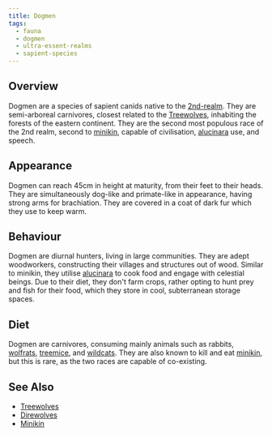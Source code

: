 ```yaml
---
title: Dogmen
tags:
  - fauna
  - dogmen
  - ultra-essent-realms
  - sapient-species
---
```

## Overview
Dogmen are a species of sapient canids native to the [2nd-realm](lore/2nd-realm.md). They are semi-arboreal carnivores, closest related to the [Treewolves](private/trash/fauna/treewolves.md), inhabiting the forests of the eastern continent. They are the second most populous race of the 2nd realm, second to [minikin](fauna/minikin.md), capable of civilisation, [alucinara](lore/cosmology/alucinara.md) use, and speech.
## Appearance
Dogmen can reach 45cm in height at maturity, from their feet to their heads. They are simultaneously dog-like and primate-like in appearance, having strong arms for brachiation. They are covered in a coat of dark fur which they use to keep warm.
## Behaviour
Dogmen are diurnal hunters, living in large communities. They are adept woodworkers, constructing their villages and structures out of wood. Similar to minikin, they utilise [alucinara](lore/cosmology/alucinara.md) to cook food and engage with celestial beings. Due to their diet, they don't farm crops, rather opting to hunt prey and fish for their food, which they store in cool, subterranean storage spaces.
## Diet
Dogmen are carnivores, consuming mainly animals such as rabbits, [wolfrats](fauna/wolfrats.md), [treemice](fauna/treemice.md), and [wildcats](fauna/wildcats.md). They are also known to kill and eat [minikin](fauna/minikin.md), but this is rare, as the two races are capable of co-existing.
## See Also
- [Treewolves](private/trash/fauna/treewolves.md)
- [Direwolves](private/trash/fauna/direwolves.md)
- [Minikin](fauna/minikin.md)